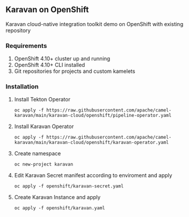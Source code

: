 ## Karavan on OpenShift

Karavan cloud-native integration toolkit demo on OpenShift with existing repository

### Requirements
1. OpenShift 4.10+ cluster up and running
2. OpenShift 4.10+ CLI installed
3. Git repositories for projects and custom kamelets 

### Installation
1. Install Tekton Operator
    ```
    oc apply -f https://raw.githubusercontent.com/apache/camel-karavan/main/karavan-cloud/openshift/pipeline-operator.yaml
    ```
2. Install Karavan Operator
    ```
    oc apply -f https://raw.githubusercontent.com/apache/camel-karavan/main/karavan-cloud/openshift/karavan-operator.yaml
    ```
3. Create namespace
    ```
    oc new-project karavan
    ```
4. Edit Karavan Secret manifest according to enviroment and apply
    ```
    oc apply -f openshift/karavan-secret.yaml
    ```
5. Create Karavan Instance and apply
    ```
    oc apply -f openshift/karavan.yaml
    ```